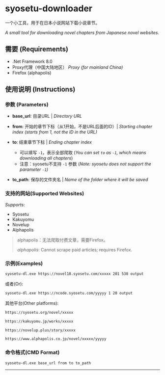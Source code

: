 # syosetu-downloader

一个小工具，用于在日本小说网站下载小说章节。

*A small tool for downloading novel chapters from Japanese novel websites.*

## 需要 (Requirements)
- .Net Framework 8.0
- Proxy代理（中国大陆地区） *Proxy (for mainland China)*
- Firefox (alphapolis)

## 使用说明 (Instructions)

### 参数 (Parameters)
- **base_url**: 目录URL | *Directory URL*
- **from**: 开始的章节下标（从1开始，不是URL后面的ID）| *Starting chapter index (starts from 1, not the ID in the URL)*
- **to**: 结束章节下标 | *Ending chapter index*
    - 可以填写 `-1`，表示全部爬取 (*You can set `to` as `-1`, which means downloading all chapters*)
    - 注意：syosetu不支持 `-1` 参数 (*Note: syosetu does not support the parameter `-1`)*
    
- **to_path**: 保存的文件夹名 | *Name of the folder where it will be saved*

### 支持的网站(Supported Websites)
*Supports*:
* Syosetu
* Kakuyomu
* Novelup
* Alphapolis

> alphapolis：无法爬取付费文章，需要Firefox。
> 
> _alphapolis_: Cannot scrape paid articles; requires Firefox.

### 示例(Examples)

```bash
syosetu-dl.exe https://novel18.syosetu.com/xxxxx 201 538 output
```

或者(Or):

```bash
syosetu-dl.exe https://ncode.syosetu.com/yyyyy 1 20 output 
```

其他平台(Other platforms):
```bash 
https://syosetu.org/novel/xxxxx 

https://kakuyomu.jp/works/xxxxx 

https://novelup.plus/story/xxxxx 

https://www.alphapolis.co.jp/novel/xxxxx/yyyyy  
```

### 命令格式(CMD Format)

```bash 
syosetu-dl.exe base_url from to to_path 
```

---
